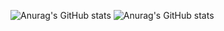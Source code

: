 ![Anurag's GitHub stats](https://github-readme-stats-sigma-five.vercel.app/api?username=FrancescoMazzitelli&count_private=true&show_icons=true&theme=gruvbox&line_height=40)
![Anurag's GitHub stats](https://github-readme-stats-sigma-five.vercel.app/api/top-langs/?username=FrancescoMazzitelli&theme=gruvbox&langs_count=8&hide=css&count_private=true&show_icons=true)
